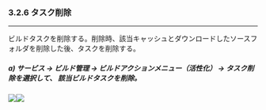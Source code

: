 ### 3.2.6 タスク削除

---

ビルドタスクを削除する。削除時、該当キャッシュとダウンロードしたソースフォルダを削除した後、タスクを削除する。

##### **a\) サービス → ビルド管理 → ビルドアクションメニュー（活性化） → タスク削除を選択して、 該当ビルドタスクを削除。**
![](/assets/EN/2.5/3.2.6_1.png)![](/assets/EN/2.5/3.2.6_2.png)



